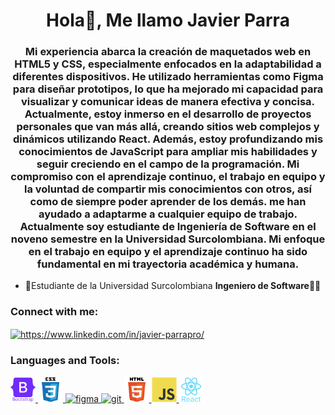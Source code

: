 <h1 align="center">Hola👋, Me llamo Javier Parra</h1>
<h3 align="center">Mi experiencia abarca la creación de maquetados web en HTML5 y CSS, especialmente enfocados en la adaptabilidad a diferentes dispositivos. He utilizado herramientas como Figma para diseñar prototipos, lo que ha mejorado mi capacidad para visualizar y comunicar ideas de manera efectiva y concisa. Actualmente, estoy inmerso en el desarrollo de proyectos personales que van más allá, creando sitios web complejos y dinámicos utilizando React. Además, estoy profundizando mis conocimientos de JavaScript para ampliar mis habilidades y seguir creciendo en el campo de la programación. Mi compromiso con el aprendizaje continuo, el trabajo en equipo y la voluntad de compartir mis conocimientos con otros, así como de siempre poder aprender de los demás. me han ayudado a adaptarme a cualquier equipo de trabajo. Actualmente soy estudiante de Ingeniería de Software en el noveno semestre en la Universidad Surcolombiana. Mi enfoque en el trabajo en equipo y el aprendizaje continuo ha sido fundamental en mi trayectoria académica y humana.</h3>

- 📖Estudiante de la Universidad Surcolombiana **Ingeniero de Software👨‍🎓**

<h3 align="left">Connect with me:</h3>
<p align="left">
<a href="https://linkedin.com/in/https://www.linkedin.com/in/javier-parrapro/" target="blank"><img align="center" src="https://raw.githubusercontent.com/rahuldkjain/github-profile-readme-generator/master/src/images/icons/Social/linked-in-alt.svg" alt="https://www.linkedin.com/in/javier-parrapro/" height="30" width="40" /></a>
</p>

<h3 align="left">Languages and Tools:</h3>
<p align="left"> <a href="https://getbootstrap.com" target="_blank" rel="noreferrer"> <img src="https://raw.githubusercontent.com/devicons/devicon/master/icons/bootstrap/bootstrap-plain-wordmark.svg" alt="bootstrap" width="40" height="40"/> </a> <a href="https://www.w3schools.com/css/" target="_blank" rel="noreferrer"> <img src="https://raw.githubusercontent.com/devicons/devicon/master/icons/css3/css3-original-wordmark.svg" alt="css3" width="40" height="40"/> </a> <a href="https://www.figma.com/" target="_blank" rel="noreferrer"> <img src="https://www.vectorlogo.zone/logos/figma/figma-icon.svg" alt="figma" width="40" height="40"/> </a> <a href="https://git-scm.com/" target="_blank" rel="noreferrer"> <img src="https://www.vectorlogo.zone/logos/git-scm/git-scm-icon.svg" alt="git" width="40" height="40"/> </a> <a href="https://www.w3.org/html/" target="_blank" rel="noreferrer"> <img src="https://raw.githubusercontent.com/devicons/devicon/master/icons/html5/html5-original-wordmark.svg" alt="html5" width="40" height="40"/> </a> <a href="https://developer.mozilla.org/en-US/docs/Web/JavaScript" target="_blank" rel="noreferrer"> <img src="https://raw.githubusercontent.com/devicons/devicon/master/icons/javascript/javascript-original.svg" alt="javascript" width="40" height="40"/> </a> <a href="https://reactjs.org/" target="_blank" rel="noreferrer"> <img src="https://raw.githubusercontent.com/devicons/devicon/master/icons/react/react-original-wordmark.svg" alt="react" width="40" height="40"/> </a> </p>

